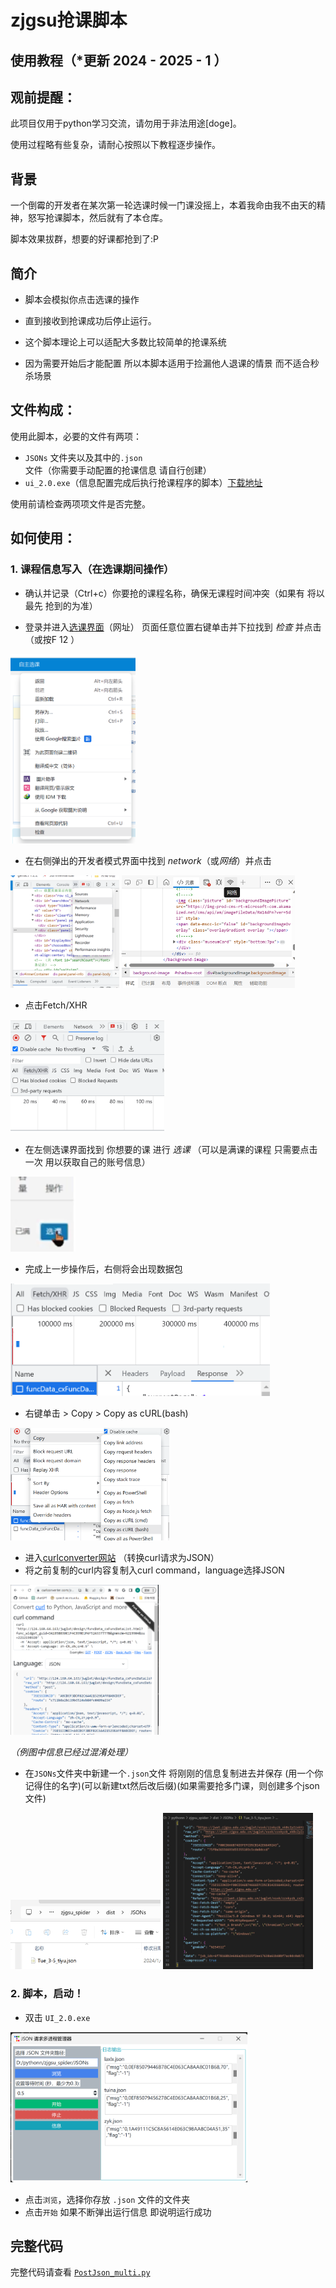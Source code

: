# zjgsu抢课脚本 
## 使用教程（*更新 2024 - 2025 - 1 ）

## 观前提醒：

此项目仅用于python学习交流，请勿用于非法用途[doge]。

使用过程略有些复杂，请耐心按照以下教程逐步操作。

## 背景

一个倒霉的开发者在某次第一轮选课时候一门课没摇上，本着我命由我不由天的精神，怒写抢课脚本，然后就有了本仓库。

脚本效果拔群，想要的好课都抢到了:P




## 简介

- 脚本会模拟你点击选课的操作
- 直到接收到抢课成功后停止运行。
- 这个脚本理论上可以适配大多数比较简单的抢课系统

- 因为需要开始后才能配置 所以本脚本适用于捡漏他人退课的情景 而不适合秒杀场景

## 文件构成：

使用此脚本，必要的文件有两项：
- `JSONs` 文件夹以及其中的`.json`文件（你需要手动配置的抢课信息 请自行创建）
- `ui_2.0.exe`（信息配置完成后执行抢课程序的脚本）[下载地址](https://github.com/RwandanMtGorilla/ZJGSU_spider/releases/tag/ui_2.0)

使用前请检查两项项文件是否完整。

## 如何使用：

### 1. 课程信息写入（在选课期间操作）

- 确认并记录（Ctrl+c）你要抢的课程名称，确保无课程时间冲突（如果有 将以最先
抢到的为准）

- 登录并进入[选课界面](http://124.160.64.163/jwglxt/)（网址）
页面任意位置右键单击并下拉找到 *检查* 并点击（或按F 12 ）

<img src="img/1.png" width="200">


- 在右侧弹出的开发者模式界面中找到 *network*（或*网络*）并点击

<img src="img/2.png" height="180">
<img src="img/3.png" height="180">

- 点击Fetch/XHR

<img src="img/4.png" height="180">

- 在左侧选课界面找到 你想要的课 进行 *选课* （可以是满课的课程 只需要点击一次 用以获取自己的账号信息）

<img src="img/5.png" height="120">

- 完成上一步操作后，右侧将会出现数据包

<img src="img/6.png" height="180">

- 右键单击 > Copy > Copy as cURL(bash)

<img src="img/7.png" height="180">

- 进入[curlconverter网站](https://curlconverter.com/) （转换curl请求为JSON）
- 将之前复制的curl内容复制入curl command，language选择JSON

<img src="img/11.png" height="240">

*（例图中信息已经过混淆处理）*

- 在`JSONs`文件夹中新建一个`.json`文件 将刚刚的信息复制进去并保存 (用一个你记得住的名字)(可以新建txt然后改后缀)(如果需要抢多门课，则创建多个json文件)

<img src="img/14.png" width="240">

<img src="img/15.png" width="240">


### 2. 脚本，启动！

- 双击 `UI_2.0.exe` 

<img src="img/16.png" height="240">

- 点击`浏览`，选择你存放 `.json` 文件的文件夹
- 点击`开始` 如果不断弹出运行信息 即说明运行成功

## 完整代码
完整代码请查看 [`PostJson_multi.py`](PostJson_multi.py)